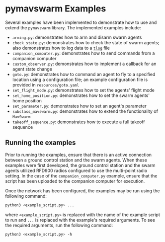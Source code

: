 # pymavswarm Examples

Several examples have been implemented to demonstrate how to use and extend the
`pymavswarm` library. The implemented examples include:

- `arming.py`: demonstrates how to arm and disarm swarm agents
- `check_state.py`: demonstrates how to check the state of swarm agents; also
demonstrates how to log data to a [`tlog`](https://ardupilot.org/copter/docs/common-mission-planner-telemetry-logs.html)
file
- `companion_computer.py`: demonstrates how to send commands from a companion
computer
- `custom_observer.py`: demonstrates how to implement a callback for an agent
state change
- `goto.py`: demonstrates how to command an agent to fly to a specified location
using a configuration file; an example configuration file is provided in
`resources/goto.yaml`
- `set_flight_mode.py`: demonstrates how to set the agents' flight mode
- `set_home_position.py`: demonstrates how to set the swarm agents' home
position
- `set_parameter.py`: demonstrates how to set an agent's parameter
- `subclass_mavswarm.py`: demonstrates how to extend the functionality of
`MavSwarm`
- `takeoff_sequence.py`: demonstrates how to execute a full takeoff sequence

## Running the examples

Prior to running the examples, ensure that there is an active connection between
a ground control station and the swarm agents. When these examples were first
developed, the ground control station and the swarm agents utilized RFD900
radios configured to use the multi-point radio setting. In the case of the
`companion_computer.py` example, ensure that the script has been uploaded to the
companion computer for execution.

Once the network has been configured, the examples may be run using the
following command:

```bash
python3 <example_script.py> ...
```

where `<example_script.py>` is replaced with the name of the example script to
run and `...` is replaced with the example's required arguments. To see the
required arguments, run the following command:

```bash
python3 <example_script.py> -h
```
